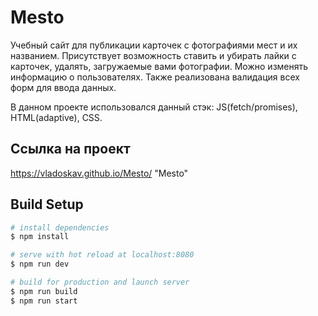 # Mesto  
Учебный сайт для публикации карточек с фотографиями мест и их названием.
Присутствует возможность ставить и убирать лайки с карточек, удалять, загружаемые вами фотографии.
Можно изменять информацию о пользователях.
Также реализована валидация всех форм для ввода данных.

В данном проекте использовался данный стэк:
JS(fetch/promises), HTML(adaptive), CSS.
## Ссылка на проект
https://vladoskav.github.io/Mesto/ "Mesto"
## Build Setup

```bash
# install dependencies
$ npm install

# serve with hot reload at localhost:8080
$ npm run dev

# build for production and launch server
$ npm run build
$ npm run start
